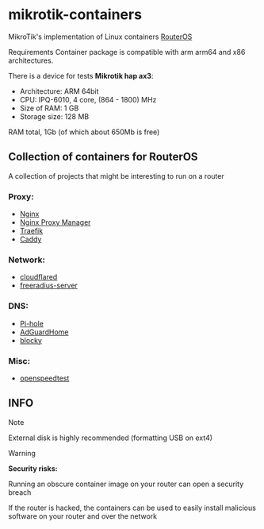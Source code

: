 # mikrotik-containers

MikroTik's implementation of Linux containers [RouterOS](https://help.mikrotik.com/docs/display/ROS/Container)

Requirements
Container package is compatible with arm arm64 and x86 architectures.

There is a device for tests **Mikrotik hap ax3**:
- Architecture: ARM 64bit
- CPU: IPQ-6010, 4 core, (864 - 1800) MHz
- Size of RAM: 1 GB
- Storage size: 128 MB

RAM total, 1Gb (of which about 650Mb is free)


## Collection of containers for RouterOS

A collection of projects that might be interesting to run on a router

### Proxy:
- [Nginx](https://github.com/nginx/nginx)
- [Nginx Proxy Manager](https://github.com/NginxProxyManager/nginx-proxy-manager)
- [Traefik](https://github.com/traefik/traefik)
- [Caddy](https://github.com/caddyserver/caddy)

### Network:
- [cloudflared](https://github.com/cloudflare/cloudflared)
- [freeradius-server](https://github.com/FreeRADIUS/freeradius-server)

### DNS: 
- [Pi-hole](https://github.com/pi-hole/docker-pi-hole)
- [AdGuardHome](https://github.com/AdguardTeam/AdGuardHome)
- [blocky](https://github.com/0xERR0R/blocky)

### Misc:
- [openspeedtest](https://github.com/openspeedtest/Speed-Test)



## INFO

> [!NOTE]  
> External disk is highly recommended (formatting USB on ext4)


> [!WARNING]  
> **Security risks:**
> 
> Running an obscure container image on your router can open a security breach
> 
> If the router is hacked, the containers can be used to easily install malicious software on your router and over the network
